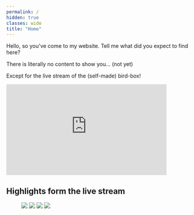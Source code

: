 ```yaml
---
permalink: /
hidden: true
classes: wide
title: "Home"
---
```


Hello, so you've come to my website. Tell me what did you expect to find here?

There is literally no content to show you... (not yet)

Except for the live stream of the (self-made) bird-box!

<iframe width="424" height="240" src="https://www.youtube.com/embed/live_stream?channel=UCe1CcDMumN3CarckgJC8xXw" title="YouTube video player" frameborder="0" allow="accelerometer; autoplay; clipboard-write; encrypted-media; gyroscope; picture-in-picture" allowfullscreen></iframe>

## Highlights form the live stream
<figure class="half">
    <a href="{{ site.baseurl }}/assets/images/highlight_1.jpg"><img src="{{ site.baseurl }}/assets/images/highlight_1.jpg"></a>
    <a href="{{ site.baseurl }}/assets/images/highlight_2.jpg"><img src="{{ site.baseurl }}/assets/images/highlight_2.jpg"></a>
    <a href="{{ site.baseurl }}/assets/images/highlight_3.jpeg"><img src="{{ site.baseurl }}/assets/images/highlight_3.jpeg"></a>
    <a href="{{ site.baseurl }}/assets/images/highlight_4.jpeg"><img src="{{ site.baseurl }}/assets/images/highlight_4.jpeg"></a>
</figure>

